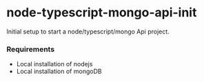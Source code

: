 # node-typescript-mongo-api-init

Initial setup to start a node/typescript/mongo Api project.

### Requirements

- Local installation of nodejs
- Local installation of mongoDB
